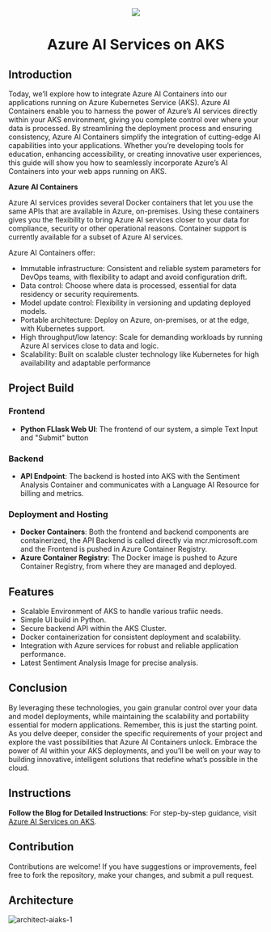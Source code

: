 <p align="center">
  <a href="https://skillicons.dev">
    <img src="https://skillicons.dev/icons?i=azure,python,docker,kubernetes,nginx,vscode" />
  </a>
</p>

<h1 align="center">Azure AI Services on AKS</h1>

## Introduction

Today, we’ll explore how to integrate Azure AI Containers into our applications running on Azure Kubernetes Service (AKS). Azure AI Containers enable you to harness the power of Azure’s AI services directly within your AKS environment, giving you complete control over where your data is processed. By streamlining the deployment process and ensuring consistency, Azure AI Containers simplify the integration of cutting-edge AI capabilities into your applications. Whether you’re developing tools for education, enhancing accessibility, or creating innovative user experiences, this guide will show you how to seamlessly incorporate Azure’s AI Containers into your web apps running on AKS.

**Azure AI Containers**

Azure AI services provides several Docker containers that let you use the same APIs that are available in Azure, on-premises. Using these containers gives you the flexibility to bring Azure AI services closer to your data for compliance, security or other operational reasons. Container support is currently available for a subset of Azure AI services.

Azure AI Containers offer:

   - Immutable infrastructure: Consistent and reliable system parameters for DevOps teams, with flexibility to adapt and avoid configuration drift.
   - Data control: Choose where data is processed, essential for data residency or security requirements.
   - Model update control: Flexibility in versioning and updating deployed models.
   - Portable architecture: Deploy on Azure, on-premises, or at the edge, with Kubernetes support.
   - High throughput/low latency: Scale for demanding workloads by running Azure AI services close to data and logic.
   - Scalability: Built on scalable cluster technology like Kubernetes for high availability and adaptable performance

## Project Build

### Frontend

- **Python FLlask Web UI**: The frontend of our system, a simple Text Input and "Submit" button

### Backend

- **API Endpoint**: The backend is hosted into AKS with the Sentiment Analysis Container and communicates with a Language AI Resource for billing and metrics.


### Deployment and Hosting

- **Docker Containers**: Both the frontend and backend components are containerized, the API Backend is called directly via mcr.microsoft.com and the Frontend is pushed in Azure Container Registry.
- **Azure Container Registry**: The Docker image is pushed to Azure Container Registry, from where they are managed and deployed.

## Features

- Scalable Environment of AKS to handle various trafiic needs.
- Simple UI build in Python.
- Secure backend API within the AKS Cluster.
- Docker containerization for consistent deployment and scalability.
- Integration with Azure services for robust and reliable application performance.
- Latest Sentiment Analysis Image for precise analysis.

## Conclusion

By leveraging these technologies, you gain granular control over your data and model deployments, while maintaining the scalability and portability essential for modern applications. Remember, this is just the starting point. As you delve deeper, consider the specific requirements of your project and explore the vast possibilities that Azure AI Containers unlock. Embrace the power of AI within your AKS deployments, and you’ll be well on your way to building innovative, intelligent solutions that redefine what’s possible in the cloud.
## Instructions
**Follow the Blog for Detailed Instructions**: For step-by-step guidance, visit [Azure AI Services on AKS](https://www.cloudblogger.eu/2024/05/17/azure-ai-cloud-native-on-aks/).

## Contribution

Contributions are welcome! If you have suggestions or improvements, feel free to fork the repository, make your changes, and submit a pull request.

## Architecture
![architect-aiaks-1](https://github.com/passadis/aks-aicontainers/assets/53148138/eb1b0e05-5d61-4e91-b9a6-7b751429b4b2)
